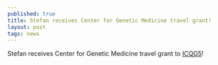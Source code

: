 ```yaml
---
published: true
title: Stefan receives Center for Genetic Medicine travel grant!
layout: post
tags: news
---
```

Stefan receives Center for Genetic Medicine travel grant to [ICQG5](http://www.icqg5.org/)!

